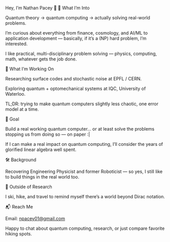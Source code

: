 Hey, I’m Nathan Pacey 👋
🧠 What I’m Into

Quantum theory → quantum computing → actually solving real-world problems.

I’m curious about everything from finance, cosmology, and AI/ML to application development — basically, if it’s a (NP) hard problem, I’m interested.

I like practical, multi-disciplinary problem solving — physics, computing, math, whatever gets the job done.

🔬 What I’m Working On

Researching surface codes and stochastic noise at EPFL / CERN.

Exploring quantum + optomechanical systems at IQC, University of Waterloo.

TL;DR: trying to make quantum computers slightly less chaotic, one error model at a time.

🎯 Goal

Build a real working quantum computer… or at least solve the problems stopping us from doing so — on paper :|

If I can make a real impact on quantum computing, I’ll consider the years of glorified linear algebra well spent.

🛠️ Background

Recovering Engineering Physicist and former Roboticist — so yes, I still like to build things in the real world too.

🌲 Outside of Research

I ski, hike, and travel to remind myself there’s a world beyond Dirac notation.

📬 Reach Me

Email: npacey01@gmail.com

Happy to chat about quantum computing, research, or just compare favorite hiking spots.
